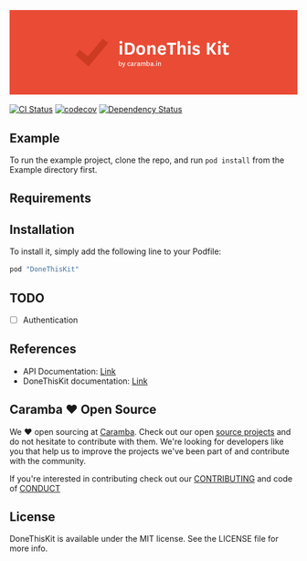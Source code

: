 ![logo](assets/idonethis-kit-logo.png)

[![CI Status](http://img.shields.io/travis/carambalabs/DoneThisKit.svg?style=flat)](https://travis-ci.org/carambalabs/DoneThisKit)
[![codecov](https://codecov.io/gh/carambalabs/DoneThisKit/branch/master/graph/badge.svg)](https://codecov.io/gh/carambalabs/DoneThisKit)
[![Dependency Status](https://gemnasium.com/badges/github.com/carambalabs/DoneThisKit.svg)](https://gemnasium.com/github.com/carambalabs/DoneThisKit)

## Example

To run the example project, clone the repo, and run `pod install` from the Example directory first.

## Requirements

## Installation

To install it, simply add the following line to your Podfile:

```ruby
pod "DoneThisKit"
```

## TODO
- [ ] Authentication


## References
- API Documentation: [Link](https://i-done-this.readme.io/docs)
- DoneThisKit documentation: [Link](http://cocoadocs.org/docsets/DoneThisKit/0.0.28/)

## Caramba :heart: Open Source

We :heart: open sourcing at [Caramba](http://caramba.in). Check out our open [source projects](https://github.com/carambalabs/) and do not hesitate to contribute with them. We're looking for developers like you that help us to improve the projects we've been part of and contribute with the community.

If you're interested in contributing check out our [CONTRIBUTING](https://github.com/carambalabs/Foundation/blob/master/CONTRIBUTING.md) and code of [CONDUCT](https://github.com/carambalabs/Foundation/blob/master/CONDUCT.md)

## License

DoneThisKit is available under the MIT license. See the LICENSE file for more info.
